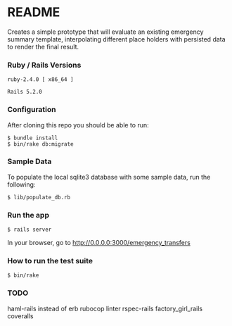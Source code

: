 # README

Creates a simple prototype that will evaluate an existing emergency summary template, interpolating different place holders with persisted data to render the final result.

### Ruby / Rails Versions
```
ruby-2.4.0 [ x86_64 ]

Rails 5.2.0
```
### Configuration
After cloning this repo you should be able to run:
```
$ bundle install
$ bin/rake db:migrate
```
### Sample Data
To populate the local sqlite3 database with some sample data, run the following:
```
$ lib/populate_db.rb
```
### Run the app
```
$ rails server
```
In your browser, go to http://0.0.0.0:3000/emergency_transfers

### How to run the test suite

```
$ bin/rake
```

### TODO
haml-rails instead of erb
rubocop linter
rspec-rails
factory_girl_rails
coveralls
